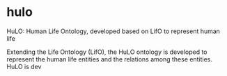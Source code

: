 # hulo
HuLO: Human Life Ontology, developed based on LifO to represent human life

Extending the Life Ontology (LifO), the HuLO ontology is developed to represent the human life entities and the relations among these entities.  HuLO is dev
